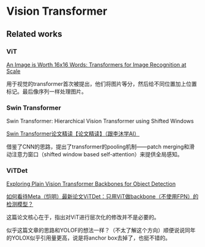 # Vision Transformer

## Related works

### ViT

[An Image is Worth 16x16 Words: Transformers for Image Recognition at Scale](https://openreview.net/forum?id=YicbFdNTTy)

用于视觉的transformer首次被提出，他们将图片等分，然后给不同位置加上位置标记。最后像序列一样处理图片。

### Swin Transformer

Swin Transformer: Hierarchical Vision Transformer using Shifted Windows

[Swin Transformer论文精读【论文精读】（跟李沐学AI）](https://www.bilibili.com/video/BV13L4y1475U/)

借鉴了CNN的思路，提出了transformer的pooling机制——patch merging和滑动注意力窗口（shifted window based self-attention）来提供全局感知。

### ViTDet

[Exploring Plain Vision Transformer Backbones for Object Detection](https://dl.acm.org/doi/abs/10.1007/978-3-031-20077-9_17)

[如何看待Meta（恺明）最新论文ViTDet：只用ViT做backbone（不使用FPN）的检测模型？](https://www.zhihu.com/question/525167811)

这篇论文核心在于，指出对ViT进行层次化的修改并不是必要的。

似乎这篇文章的思路和YOLOF的想法一样？（不太了解这个方向）顺便说说同年的YOLOX似乎引用量更高，说是将anchor box去掉了，也挺不错的。





